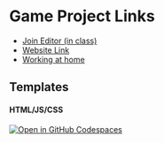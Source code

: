 # Game Project Links
- [Join Editor (in class)](https://vm-4.hyena-char.ts.net/join-session.html)
- [Website Link](https://vm-4.hyena-char.ts.net/)
- [Working at home](https://shuchir.notion.site/Working-on-your-game-home-17b3eda7d9ab80f09707eb9e69755d16?pvs=4)

## Templates
#### HTML/JS/CSS
<a href='https://codespaces.new/SCC-MMS/html'><img src='https://github.com/codespaces/badge.svg' alt='Open in GitHub Codespaces' style='max-width: 100%;'></a>
